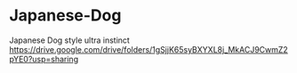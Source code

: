 # Japanese-Dog
Japanese Dog style ultra instinct
https://drive.google.com/drive/folders/1gSjjK65syBXYXL8j_MkACJ9CwmZ2pYE0?usp=sharing
